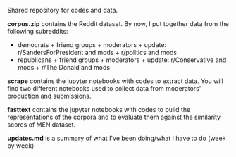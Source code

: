 
Shared repository for codes and data. 

__corpus.zip__ contains the Reddit dataset. By now, I put together data from the following subreddits: 
- democrats + friend groups + moderators + update: r/SandersForPresident and mods + r/politics and mods 
- republicans + friend groups + moderators + update: r/Conservative and mods + r/The Donald and mods 

__scrape__ contains the jupyter notebooks with codes to extract data. You will find two different notebooks used to collect data from moderators' production and submissions. 

__fasttext__ contains the jupyter notebooks with codes to build the representations of the corpora and to evaluate them against the similarity scores of MEN dataset. 

__updates.md__ is a summary of what I've been doing/what I have to do (week by week)
